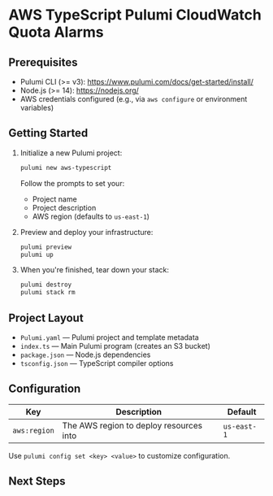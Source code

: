  # AWS TypeScript Pulumi CloudWatch Quota Alarms



 ## Prerequisites

 - Pulumi CLI (>= v3): https://www.pulumi.com/docs/get-started/install/
 - Node.js (>= 14): https://nodejs.org/
 - AWS credentials configured (e.g., via `aws configure` or environment variables)

 ## Getting Started

 1. Initialize a new Pulumi project:

    ```bash
    pulumi new aws-typescript
    ```

    Follow the prompts to set your:
    - Project name
    - Project description
    - AWS region (defaults to `us-east-1`)

 2. Preview and deploy your infrastructure:

    ```bash
    pulumi preview
    pulumi up
    ```

 3. When you're finished, tear down your stack:

    ```bash
    pulumi destroy
    pulumi stack rm
    ```

 ## Project Layout

 - `Pulumi.yaml` — Pulumi project and template metadata
 - `index.ts` — Main Pulumi program (creates an S3 bucket)
 - `package.json` — Node.js dependencies
 - `tsconfig.json` — TypeScript compiler options

 ## Configuration

 | Key           | Description                             | Default     |
 | ------------- | --------------------------------------- | ----------- |
 | `aws:region`  | The AWS region to deploy resources into | `us-east-1` |

 Use `pulumi config set <key> <value>` to customize configuration.

 ## Next Steps

